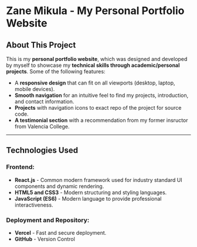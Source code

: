 # Zane Mikula - My Personal Portfolio Website

## About This Project 
This is my **personal portfolio website**, which was designed and developed by myself to showcase my **technical skills through academic/personal projects**. Some of the following features:
- A **responsive design** that can fit on all viewports (desktop, laptop, mobile devices).
- **Smooth navigation** for an intuitive feel to find my projects, introduction, and contact information.
- **Projects** with navigation icons to exact repo of the project for source code.
- **A testimonial section** with a recommendation from my former insructor from Valencia College.

---

## Technologies Used
### **Frontend:**
- **React.js** - Common modern framework used for industry standard UI components and dynamic rendering.
- **HTML5 and CSS3** - Modern structuring and styling languages.
- **JavaScript (ES6)** - Modern language to provide professional interactiveness.


### **Deployment and Repository:**
- **Vercel** - Fast and secure deployment.
- **GitHub** - Version Control
